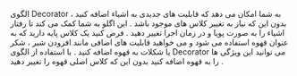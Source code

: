 ﻿الگوی Decorator به شما امکان می دهد که قابلیت های جدیدی به اشیاء اضافه کنید ، بدون این که نیاز به تغییر کلاس های موجود باشد .
این اگلو به شما کمک می کند تا رفتار اشیاء را به صورت پویا و در زمان اجرا تغییر دهید .
فرض کنید یک کلاس پایه دارید که به عنوان قهوه استفاده می شود و می خواهید قابلیت های اضافی مانند افزودن شیر ، شکر یا شکلات به قهوه اضافه کنید .
با  استفاده از الگوی Decorator می توانید این ویژگی ها را به قهوه اضافه کنید بدون این که کلاس اصلی قهوه را تغییر دهید .